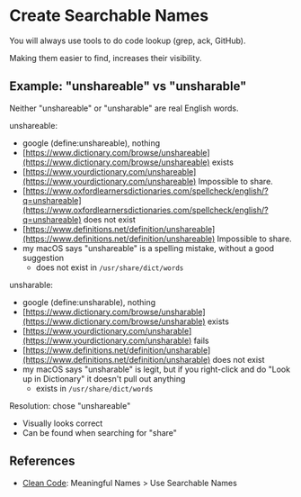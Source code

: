 # Create Searchable Names

You will always use tools to do code lookup \(grep, ack, GitHub\).

Making them easier to find, increases their visibility.

## Example: "unshareable" vs "unsharable"

Neither "unshareable" or "unsharable" are real English words.

unshareable:

* google \(define:unshareable\), nothing
* [https://www.dictionary.com/browse/unshareable](https://www.dictionary.com/browse/unshareable) exists
* [https://www.yourdictionary.com/unshareable](https://www.yourdictionary.com/unshareable) Impossible to share.
* [https://www.oxfordlearnersdictionaries.com/spellcheck/english/?q=unshareable](https://www.oxfordlearnersdictionaries.com/spellcheck/english/?q=unshareable) does not exist
* [https://www.definitions.net/definition/unshareable](https://www.definitions.net/definition/unshareable) Impossible to share.
* my macOS says "unshareable" is a spelling mistake, without a good suggestion
  * does not exist in `/usr/share/dict/words`

unsharable:

* google \(define:unsharable\), nothing
* [https://www.dictionary.com/browse/unsharable](https://www.dictionary.com/browse/unsharable) exists
* [https://www.yourdictionary.com/unsharable](https://www.yourdictionary.com/unsharable) fails
* [https://www.definitions.net/definition/unsharable](https://www.definitions.net/definition/unsharable) does not exist
* my macOS says "unsharable" is legit, but if you right-click and do "Look up in Dictionary" it doesn't pull out anything
  * exists in `/usr/share/dict/words`

Resolution: chose "unshareable"

* Visually looks correct
* Can be found when searching for "share"

## References

* [Clean Code](https://amzn.to/2EG7ypq): Meaningful Names &gt; Use Searchable Names

